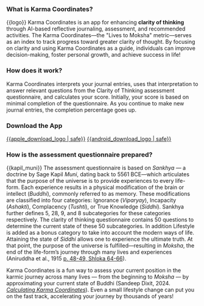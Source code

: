 <h3>What is Karma Coordinates?</h3>
  <p>
    {{logo}}
    Karma Coordinates is an app for enhancing <strong>clarity of thinking</strong> through AI-based reflective journaling,
    assessment, and recommended activities. The Karma Coordinates—the "Lives to Moksha" metric—serves as an
    index to track progress toward greater clarity of thought. By focusing on clarity and using Karma Coordinates as a
    guide, individuals can improve decision-making, foster personal growth, and achieve success in life!
  </p>

<h3>How does it work?</h3>
  <p> Karma Coordinates interprets your journal entries, uses that interpretation to answer relevant questions from the
    Clarity of Thinking assessment questionnaire, and calculates your score. Initially, your score is based on minimal
    completion of the questionnaire. As you continue to make new journal entries, the completion percentage goes up.
  </p>

<h3>Download the App</h3>
  <p>
    <a href="{{apple_url}}" target="_blank">{{apple_download_logo | safe}}</a>
    <a href="{{android_url}}" target="_blank">{{android_download_logo | safe}}</a>
  </p>

<h3>How is the assessment questionnaire prepared?</h3>
  <p>
    {{kapil_muni}}
    The assessment questionnaire is based on <em>Sankhya</em> — a doctrine by Sage Kapil <em>Muni</em>, dating back to 5561 BCE—which
    articulates that the purpose of the universe is to provide experiences to every life-form. Each experience results
    in a physical modification of the brain or intellect (<em>Buddhi</em>), commonly referred to as memory. These modifications
    are classified into four categories: Ignorance (<em>Viparyay</em>), Incapacity (<em>Ashakti</em>), Complacency (<em>Tushti</em>), or True Knowledge (<em>Siddhi</em>). 
    Sankhya further defines 5, 28, 9, and 8 subcategories for these categories respectively. The clarity of thinking questionnaire 
    contains 50 questions to determine the current state of these 50 subcategories. In addition Lifestyle is added as a bonus category 
    to take into account the modern ways of life. 
    Attaining the state of <em>Siddhi</em> allows one to experience the ultimate truth. At that point, the purpose of the
    universe is fulfilled—resulting in <em>Moksha</em>, the end of the life-form’s journey through many lives and experiences
    (Aniruddha et al., 1915 <a href="https://archive.org/details/thesamkhyaphilos00sinhuoft/page/48/mode/2up">p. 48-49,
      Shloka 64-66</a>).
  </p>
  <p>
    Karma Coordinates is a fun way to assess your current position in the karmic journey across many
    lives — from the beginning to <em>Moksha</em> — by approximating your current state of Buddhi (Sandeep Dixit, 2024. <a
      href="https://karmacoordinates-public.s3.us-east-2.amazonaws.com/calculating_karma_coordinates.html"><em>Calculating
      Karma Coordinates</em></a>). Even a small lifestyle change can put you on the fast track,
    accelerating your journey by thousands of years!
  </p>